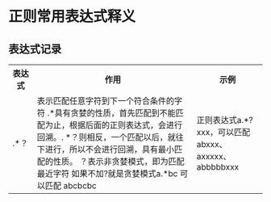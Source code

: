 # 正则常用表达式释义

## 表达式记录
<table>
    <tr>
        <th>表达式</th>
        <th>作用</th>
        <th>示例</th>
    </tr>
    <tr>
        <td>.*？</td>
        <td>表示匹配任意字符到下一个符合条件的字符
            .*具有贪婪的性质，首先匹配到不能匹配为止，根据后面的正则表达式，会进行回溯。.
            *？则相反，一个匹配以后，就往下进行，所以不会进行回溯，具有最小匹配的性质。
            ？表示非贪婪模式，即为匹配最近字符 如果不加?就是贪婪模式a.*bc 可以匹配  abcbcbc
        </td>
        <td>正则表达式a.*?xxx，可以匹配abxxx、axxxxx、abbbbbxxx</td>
    </tr>
</table>
